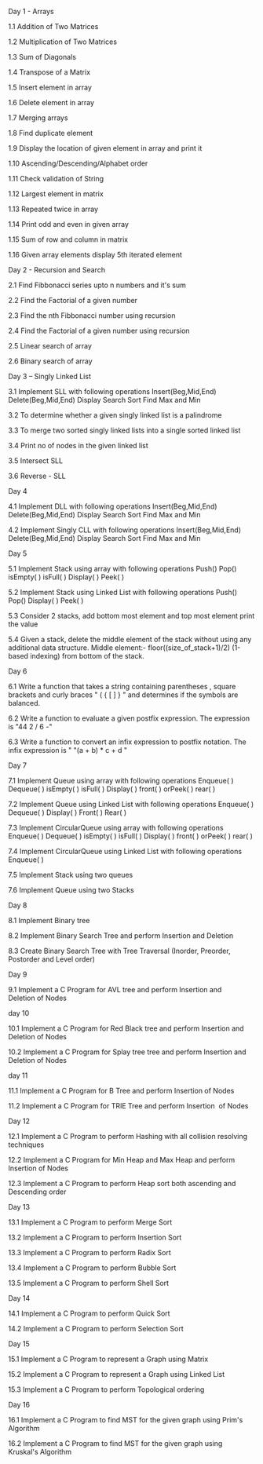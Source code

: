 Day 1 - Arrays

1.1 Addition of Two Matrices

1.2 Multiplication of Two Matrices

1.3 Sum of Diagonals

1.4 Transpose of a Matrix

1.5 Insert element in array

1.6 Delete element in array

1.7 Merging arrays

1.8 Find duplicate element

1.9 Display the location of given element in array and print it

1.10 Ascending/Descending/Alphabet order

1.11 Check validation of String

1.12 Largest element in matrix

1.13 Repeated twice in array

1.14 Print odd and even in given array

1.15 Sum of row and column in matrix

1.16 Given array elements display 5th iterated element

Day 2 - Recursion and Search

2.1 Find Fibbonacci series upto n numbers and it's sum

2.2 Find the Factorial of a given number

2.3 Find the nth Fibbonacci number using recursion

2.4 Find the Factorial of a given number using recursion

2.5 Linear search of array

2.6 Binary search of array

Day 3 – Singly Linked List

3.1	Implement SLL with following operations	
Insert(Beg,Mid,End)
Delete(Beg,Mid,End)
Display
Search
Sort
Find Max and Min

3.2	To determine whether a given singly linked list is a palindrome

3.3	To merge two sorted singly linked lists into a single sorted linked list

3.4	Print no of nodes in the given linked list

3.5	Intersect SLL

3.6	Reverse - SLL

Day 4

4.1 Implement DLL with following operations
Insert(Beg,Mid,End)
Delete(Beg,Mid,End)
Display
Search
Sort
Find Max and Min

4.2 Implement Singly CLL with following operations
Insert(Beg,Mid,End)
Delete(Beg,Mid,End)
Display
Search
Sort
Find Max and Min

Day 5

5.1 Implement Stack using array with following operations
Push()
Pop()
isEmpty( )
isFull( )
Display( )
Peek( )

5.2 Implement Stack using Linked List with following operations
Push()
Pop()
Display( )
Peek( )

5.3 Consider 2 stacks, add bottom most element and top most element print the value

5.4 Given a stack, delete the middle element of the stack without using any additional data structure.
 Middle element:- floor((size_of_stack+1)/2) (1-based indexing) from bottom of the stack.
 
Day 6

6.1 Write a function that takes a string containing parentheses , square brackets  and curly braces "  ( { [ ] } " and determines if the symbols are balanced.
 
6.2  Write a function to evaluate a given postfix expression. The expression is "44 2 / 6 -"
  
6.3 Write a function to convert an infix expression to postfix notation. The infix expression is " "(a + b) * c + d "

Day 7

7.1 Implement Queue using array with following operations
Enqueue( )
Dequeue( )
isEmpty( )
isFull( )
Display( )
front( ) orPeek( )
rear( )

7.2 Implement Queue using Linked List with following operations
Enqueue( )
Dequeue( )
Display( )
Front( )
Rear( )

7.3 Implement CircularQueue using array with following operations
Enqueue( )
Dequeue( )
isEmpty( )
isFull( )
Display( )
front( ) orPeek( )
rear( )

7.4 Implement CircularQueue using Linked List with following operations
Enqueue( )

7.5 Implement Stack using two queues

7.6 Implement Queue using two Stacks 

Day 8

8.1 Implement Binary tree

8.2 Implement Binary Search Tree and perform Insertion and Deletion
 
8.3 Create Binary Search Tree with Tree Traversal (Inorder, Preorder, Postorder and Level order)

Day 9

9.1 Implement a C Program for AVL tree and perform Insertion and Deletion of Nodes

day 10

10.1 Implement a C Program for Red Black tree and perform Insertion and Deletion of Nodes

10.2 Implement a C Program for Splay tree tree and perform Insertion and Deletion of Nodes

day 11

11.1 Implement a C Program for B Tree and perform Insertion of Nodes

11.2 Implement a C Program for TRIE Tree and perform Insertion  of Nodes

Day 12

12.1 Implement a C Program to perform Hashing with all collision resolving techniques
 
12.2 Implement a C Program for Min Heap and Max Heap and perform Insertion  of Nodes
  
12.3  Implement a C Program to perform Heap sort both ascending and Descending order

Day 13

13.1 Implement a C Program to perform Merge Sort
   
13.2 Implement a C Program to perform Insertion Sort
 
13.3 Implement a C Program to perform Radix Sort
 
13.4 Implement a C Program to perform Bubble Sort
 
13.5 Implement a C Program to perform Shell Sort

Day 14

14.1 Implement a C Program to perform Quick Sort

14.2 Implement a C Program to perform Selection Sort

Day 15
 
15.1 Implement a C Program to represent a Graph  using Matrix

15.2 Implement a C Program to represent a Graph using Linked List
 
15.3 Implement a C Program to perform Topological ordering

Day 16
 
16.1 Implement a C Program to find MST for the given graph using Prim's Algorithm
 
16.2 Implement a C Program to find MST for the given graph using Kruskal's Algorithm
